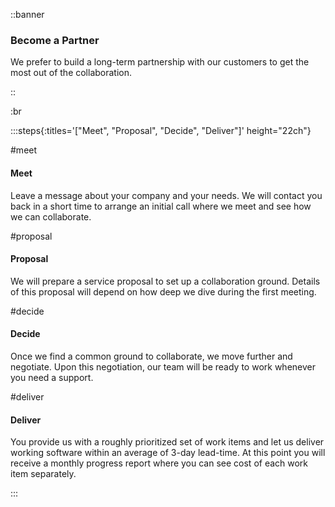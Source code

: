 ::banner

### Become a Partner

We prefer to build a long-term partnership with our customers to get the most
out of the collaboration.

::

:br

:::steps{:titles='["Meet", "Proposal", "Decide", "Deliver"]' height="22ch"}

#meet

#### Meet

Leave a message about your company and your needs. We will contact you back in a
short time to arrange an initial call where we meet and see how we can
collaborate.

#proposal

#### Proposal

We will prepare a service proposal to set up a collaboration ground. Details of
this proposal will depend on how deep we dive during the first meeting.

#decide

#### Decide

Once we find a common ground to collaborate, we move further and negotiate. Upon
this negotiation, our team will be ready to work whenever you need a support.

#deliver

#### Deliver

You provide us with a roughly prioritized set of work items and let us deliver
working software within an average of 3-day lead-time. At this point you will
receive a monthly progress report where you can see cost of each work item
separately.

:::
